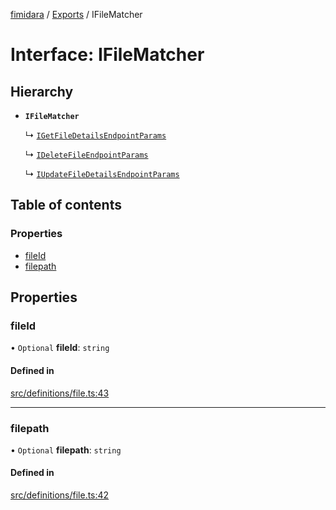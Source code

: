 [fimidara](../README.md) / [Exports](../modules.md) / IFileMatcher

# Interface: IFileMatcher

## Hierarchy

- **`IFileMatcher`**

  ↳ [`IGetFileDetailsEndpointParams`](IGetFileDetailsEndpointParams.md)

  ↳ [`IDeleteFileEndpointParams`](IDeleteFileEndpointParams.md)

  ↳ [`IUpdateFileDetailsEndpointParams`](IUpdateFileDetailsEndpointParams.md)

## Table of contents

### Properties

- [fileId](IFileMatcher.md#fileid)
- [filepath](IFileMatcher.md#filepath)

## Properties

### fileId

• `Optional` **fileId**: `string`

#### Defined in

[src/definitions/file.ts:43](https://github.com/softkave/files-js/blob/353a07f/src/definitions/file.ts#L43)

___

### filepath

• `Optional` **filepath**: `string`

#### Defined in

[src/definitions/file.ts:42](https://github.com/softkave/files-js/blob/353a07f/src/definitions/file.ts#L42)
